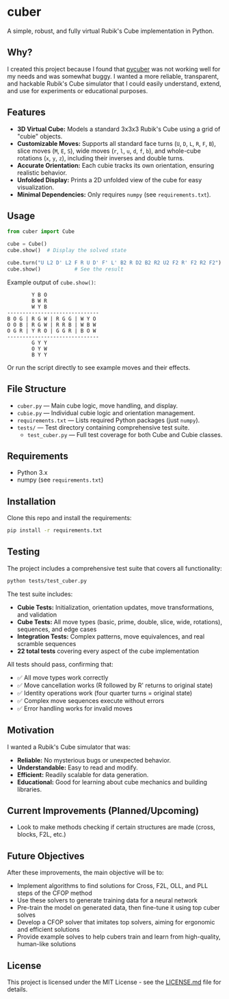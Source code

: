 # cuber

A simple, robust, and fully virtual Rubik's Cube implementation in Python.

## Why?

I created this project because I found that [pycuber](https://github.com/adrianliaw/PyCuber) was not working well for my needs and was somewhat buggy. I wanted a more reliable, transparent, and hackable Rubik's Cube simulator that I could easily understand, extend, and use for experiments or educational purposes.

## Features

- **3D Virtual Cube:** Models a standard 3x3x3 Rubik's Cube using a grid of "cubie" objects.
- **Customizable Moves:** Supports all standard face turns (`U`, `D`, `L`, `R`, `F`, `B`), slice moves (`M`, `E`, `S`), wide moves (`r`, `l`, `u`, `d`, `f`, `b`), and whole-cube rotations (`x`, `y`, `z`), including their inverses and double turns.
- **Accurate Orientation:** Each cubie tracks its own orientation, ensuring realistic behavior.
- **Unfolded Display:** Prints a 2D unfolded view of the cube for easy visualization.
- **Minimal Dependencies:** Only requires `numpy` (see `requirements.txt`).

## Usage

```python
from cuber import Cube

cube = Cube()
cube.show()  # Display the solved state

cube.turn("U L2 D' L2 F R U D' F' L' B2 R D2 B2 R2 U2 F2 R' F2 R2 F2")  # Perform moves
cube.show()           # See the result
```

Example output of `cube.show()`:

```
        Y B O
        B W R
        W Y B
------------------------------
B O G | R G W | R G G | W Y O
O O B | R G W | R R B | W B W
O G R | Y R O | G G R | B O W
------------------------------
        G Y Y
        O Y W
        B Y Y
```

Or run the script directly to see example moves and their effects.

## File Structure

- `cuber.py` — Main cube logic, move handling, and display.
- `cubie.py` — Individual cubie logic and orientation management.
- `requirements.txt` — Lists required Python packages (just `numpy`).
- `tests/` — Test directory containing comprehensive test suite.
  - `test_cuber.py` — Full test coverage for both Cube and Cubie classes.

## Requirements

- Python 3.x
- numpy (see `requirements.txt`)

## Installation

Clone this repo and install the requirements:

```bash
pip install -r requirements.txt
```

## Testing

The project includes a comprehensive test suite that covers all functionality:

```bash
python tests/test_cuber.py
```

The test suite includes:

- **Cubie Tests:** Initialization, orientation updates, move transformations, and validation
- **Cube Tests:** All move types (basic, prime, double, slice, wide, rotations), sequences, and edge cases
- **Integration Tests:** Complex patterns, move equivalences, and real scramble sequences
- **22 total tests** covering every aspect of the cube implementation

All tests should pass, confirming that:

- ✅ All move types work correctly
- ✅ Move cancellation works (R followed by R' returns to original state)
- ✅ Identity operations work (four quarter turns = original state)
- ✅ Complex move sequences execute without errors
- ✅ Error handling works for invalid moves

## Motivation

I wanted a Rubik's Cube simulator that was:

- **Reliable:** No mysterious bugs or unexpected behavior.
- **Understandable:** Easy to read and modify.
- **Efficient:** Readily scalable for data generation.
- **Educational:** Good for learning about cube mechanics and building libraries.

## Current Improvements (Planned/Upcoming)

- Look to make methods checking if certain structures are made (cross, blocks, F2L, etc.)

## Future Objectives

After these improvements, the main objective will be to:

- Implement algorithms to find solutions for Cross, F2L, OLL, and PLL steps of the CFOP method
- Use these solvers to generate training data for a neural network
- Pre-train the model on generated data, then fine-tune it using top cuber solves
- Develop a CFOP solver that imitates top solvers, aiming for ergonomic and efficient solutions
- Provide example solves to help cubers train and learn from high-quality, human-like solutions

## License

This project is licensed under the MIT License - see the [LICENSE.md](LICENSE.md) file for details.